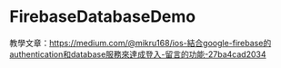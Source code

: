 # FirebaseDatabaseDemo
教學文章：https://medium.com/@mikru168/ios-結合google-firebase的authentication和database服務來達成登入-留言的功能-27ba4cad2034
